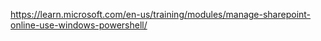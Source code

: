 https://learn.microsoft.com/en-us/training/modules/manage-sharepoint-online-use-windows-powershell/
